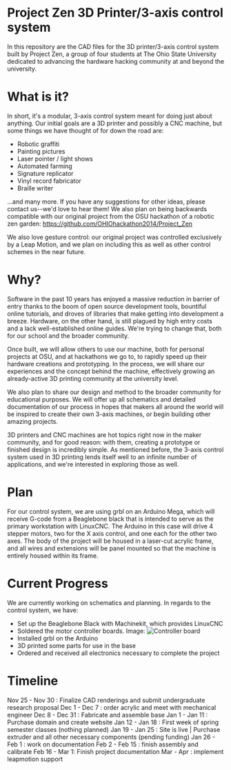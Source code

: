 Project Zen 3D Printer/3-axis control system
==========
In this repository are the CAD files for the 3D printer/3-axis control system built by Project Zen, a group of four students at The Ohio State University dedicated to advancing the hardware hacking community at and beyond the university.

What is it?
===========
In short, it's a modular, 3-axis control system meant for doing just about anything. Our initial goals are a 3D printer and possibly a CNC machine, but some things we have thought of for down the road are:

* Robotic graffiti
* Painting pictures
* Laser pointer / light shows
* Automated farming
* Signature replicator
* Vinyl record fabricator
* Braille writer

...and many more. If you have any suggestions for other ideas, please contact us--we'd love to hear them! We also plan on being backwards compatible with our original project from the OSU hackathon of a robotic zen garden: https://github.com/OHIOhackathon2014/Project_Zen 

We also love gesture control: our original project was controlled exclusively by a Leap Motion, and we plan on including this as well as other control schemes in the near future.

Why?
====
Software in the past 10 years has enjoyed a massive reduction in barrier of entry thanks to the boom of open source development tools, bountiful online tutorials, and droves of libraries that make getting into development a breeze. Hardware, on the other hand, is still plagued by high entry costs and a lack well-established online guides. We're trying to change that, both for our school and the broader community.

Once built, we will allow others to use our machine, both for personal projects at OSU, and at hackathons we go to, to rapidly speed up their hardware creations and prototyping. In the process, we will share our experiences and the concept behind the machine, effectively growing an already-active 3D printing community at the university level.

We also plan to share our design and method to the broader community for educational purposes. We will offer up all schematics and detailed documentation of our process in hopes that makers all around the world will be inspired to create their own 3-axis machines, or begin building other amazing projects.

3D printers and CNC machines are hot topics right now in the maker community, and for good reason: with them, creating a prototype or finished design is incredibly simple. As mentioned before, the 3-axis control system used in 3D printing lends itself well to an infinite number of applications, and we're interested in exploring those as well.

Plan
====
For our control system, we are using grbl on an Arduino Mega, which will receive G-code from a Beaglebone black that is intended to serve as the primary workstation with LinuxCNC. The Arduino in this case will drive 4 stepper motors, two for the X axis control, and one each for the other two axes. The body of the project will be housed in a laser-cut acrylic frame, and all wires and extensions will be panel mounted so that the machine is entirely housed within its frame.

Current Progress
===============
We are currently working on schematics and planning. In regards to the control system, we have:

* Set up the Beaglebone Black with Machinekit, which provides LinuxCNC
* Soldered the motor controller boards. Image: ![Controller board](http://afuhrtrumpet.github.io/images/controllerboards.jpg "Controller Board")
* Installed grbl on the Arduino
* 3D printed some parts for use in the base
* Ordered and received all electronics necessary to complete the project


Timeline
===============
Nov 25 - Nov 30 : Finalize CAD renderings and submit undergraduate research proposal
Dec 1 - Dec 7 : order acrylic and meet with mechanical engineer 
Dec 8 - Dec 31 : Fabricate and assemble base
Jan 1 - Jan 11 : Purchase domain and create website
Jan 12 - Jan 18 : First week of spring semester classes (nothing planned)
Jan 19 - Jan 25 : Site is live | Purchase extruder and all other necessary components (pending funding)
Jan 26 - Feb 1 : work on documentation
Feb 2 - Feb 15 : finish assembly and calibrate
Feb 16 - Mar 1: Finish project documentation 
Mar - Apr : implement leapmotion support 
